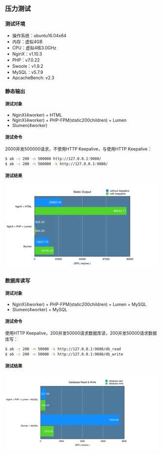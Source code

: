 ## 压力测试

### 测试环境
* 操作系统：ubuntu16.04x64
* 内存：虚拟4GB
* CPU：虚拟4核3.0GHz
* NginX：v1.10.3
* PHP：v7.0.22
* Swoole：v1.9.2
* MySQL：v5.7.9
* ApcacheBench: v2.3

### 静态输出

#### 测试对象

* NginX(4worker) + HTML
* NginX(4worker) + PHP-FPM(static200children) + Lumen
* Slumen(4worker)

#### 测试命令
2000并发500000请求，不使用HTTP Keepalive，与使用HTTP Keepalive：
```bash
$ ab -c 200 -n 500000 http://127.0.0.1:9080/
$ ab -c 200 -n 500000 -k http://127.0.0.1:9080/
```
#### 测试结果

![Static Output](media/pressure_test_static_output.jpg)

### 数据库读写

#### 测试对象

* NginX(4worker) + PHP-FPM(static200children) + Lumen + MySQL
* Slumen(4worker) + MySQL

#### 测试命令
使用HTTP Keepalive，200并发50000请求数据库读，200并发50000请求数据库写：
```bash
$ ab -c 200 -n 50000 -k http://127.0.0.1:9080/db_read
$ ab -c 200 -n 50000 -k http://127.0.0.1:9080/db_write
```
#### 测试结果

![Database Read & Write](media/pressure_test_database_rw.jpg)

